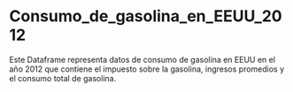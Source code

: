 # Consumo_de_gasolina_en_EEUU_2012
Este Dataframe representa datos de consumo de gasolina en EEUU en el año 2012 que contiene el impuesto sobre la gasolina, ingresos promedios y el consumo total de gasolina.
